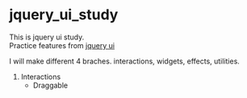 # jquery_ui_study

This is jquery ui study.<br />
Practice features from [jquery ui](https://jqueryui.com/)

I will make different 4 braches.
interactions, widgets, effects, utilities.

1. Interactions
    - Draggable